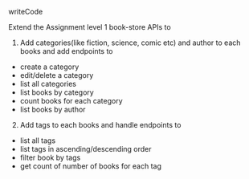 writeCode

Extend  the Assignment level 1 book-store APIs to

1. Add categories(like fiction, science, comic etc) and author to each books and add endpoints to

- create a category
- edit/delete a category
- list all categories
- list books by category
- count books for each category
- list books by author

2. Add tags to each books and handle endpoints to

- list all tags
- list tags in ascending/descending order
- filter book by tags
- get count of number of books for each tag

